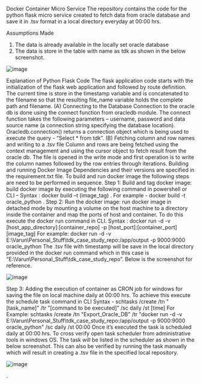 Docker Container Micro Service
The repository contains the code for the python flask micro service created to fetch data from oracle database and save it in .tsv format in a local directory everyday at 00:00 hrs.

Assumptions Made
1)	The data is already available in the locally set oracle database
2)	The data is store in the table with name as tdk as shown in the below screenshot.

 ![image](https://github.com/VarunMayanger/oracle_flask/assets/20820940/d0ebd8a2-40d7-4904-a2b5-5a3359961fe0)


Explanation of Python Flask Code
 The flask application code starts with the initialization of the flask web application and followed by route definition. The current time is store in the timestamp variable and is concatenated to the filename so that the resulting file_name variable holds the complete path and filename.
(A)	Connecting  to the Database
Connection to the oracle db is done using the connect function from oracledb module. The connect function takes the following parameters – username, password and data source name (a connection string specifying the database location). Oracledb.connection() returns a connection object which is being used to execute the query  - “Select * from tdk”.
(B)	Fetching column and row names and writing to a .tsv file
Column and rows are being fetched using the context management and using the cursor object to fetch result from the oracle db.
The file is opened in the write mode and first operation is to write the column names followed by the row entries through iterations.
Building and running Docker Image
Dependencies and their versions are specified in the requirement.txt file. To build and run docker image the following steps are need to be performed in sequence.
Step 1: Build and tag docker image: build docker image by executing the following command in powershell or CLI – 
Syntax : docker build –t (image_tag) .
For example - docker build -t oracle_python .
Step 2: Run the docker image: run docker image in detached mode by mounting a volume on the host machine to a directory inside the container and map the ports of host and container. To do this execute the docker run command in CLI.
Syntax : docker run -d -v [host_app_directory]:[container_repo]  -p [host_port]:[container_port]  [image_tag]
For example: docker run -d -v E:\Varun\Personal_Stuff\tdk_case_study_repo:/app/output -p 9000:9000 oracle_python
The .tsv file with timestamp will be save in the local directory provided in the docker run command which in this case is “E:\Varun\Personal_Stuff\tdk_case_study_repo”. Below is the screenshot for reference.
 
![image](https://github.com/VarunMayanger/oracle_flask/assets/20820940/db50c51c-2300-4e4c-921b-adda9e20cf63)


Step 3: Adding the execution of container as CRON job for windows for saving the file on local machine daily at 00:00 hrs. 
To achieve this execute the schedule task command in CLI
Syntax - schtasks /create /tn "[task_name]" /tr "[command to be executed]” /sc daily /st [time]
For Example:  schtasks /create /tn "Export_Oracle_DB" /tr "docker run -d -v E:\Varun\Personal_Stuff\tdk_case_study_repo:/app/output -p 9000:9000 oracle_python" /sc daily /st 00:00
Once it’s executed the task is scheduled daily at 00:00 hrs. To cross verify open task scheduler from administrative tools in windows OS.  The task will be listed in the scheduler as shown in the below screenshot. This can also be verified by running the task manually which will result in creating a .tsv file in the specified local repository.
 

![image](https://github.com/VarunMayanger/oracle_flask/assets/20820940/21c2a477-1585-4610-8fc7-77b32fd7c30b)

.
